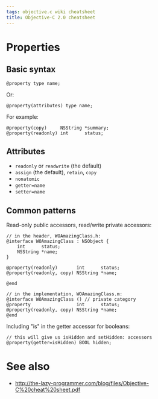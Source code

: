 ```yaml
---
tags: objective.c wiki cheatsheet
title: Objective-C 2.0 cheatsheet
---
```


# Properties

## Basic syntax

    @property type name;

Or:

    @property(attributes) type name;

For example:

    @property(copy)     NSString *summary;
    @property(readonly) int      status;

## Attributes

-   `readonly` or `readwrite` (the default)
-   `assign` (the default), `retain`, `copy`
-   `nonatomic`
-   `getter=name`
-   `setter=name`

## Common patterns

Read-only public accessors, read/write private accessors:

    // in the header, WOAmazingClass.h:
    @interface WOAmazingClass : NSObject {
        int      status;
        NSString *name;
    }

    @property(readonly)       int      status;
    @property(readonly, copy) NSString *name;

    @end

    // in the implementation, WOAmazingClass.m:
    @interface WOAmazingClass () // private category
    @property                 int      status;
    @property(readonly, copy) NSString *name;
    @end

Including "is" in the getter accessor for booleans:

    // this will give us isHidden and setHidden: accessors
    @property(getter=isHidden) BOOL hidden;

# See also

-   <http://the-lazy-programmer.com/blog/files/Objective-C%20cheat%20sheet.pdf>
